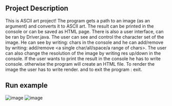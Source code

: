 ## Project Description
This is ASCII art project!
The program gets a path to an image (as an argument) and converts it to ASCII art. 
The result can be printed in the console or can be saved as HTML page. 
There is also a user interface, can be ran by Driver.java.
The user can see and control the character set of the image. He can see by writing: chars in the console and he can add/remove by writing: add/remove <a single char/all/space/a range of chars>.
The user can also change the resolution of the image by writing res up/down in the console.
If the user wants to print the result in the console he has to write console. otherwise the program will create an HTML file.
To render the image the user has to write render.
and to exit the program : exit.

## Run example
![image](https://github.com/lioraVes/OOP/assets/135438143/42662546-0da8-471f-be5c-4ffe1aac56b4)
![image](https://github.com/lioraVes/OOP/assets/135438143/21b70458-e8ec-4291-b5e5-fec8f0dc6992)


